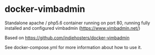 # docker-vimbadmin

Standalone apache / php5.6 container running on port 80, running fully installed and configured vimbadmin (https://www.vimbadmin.net/)

Based on https://github.com/indiehosters/docker-vimbadmin

See docker-compose.yml for more information about how to use it.
